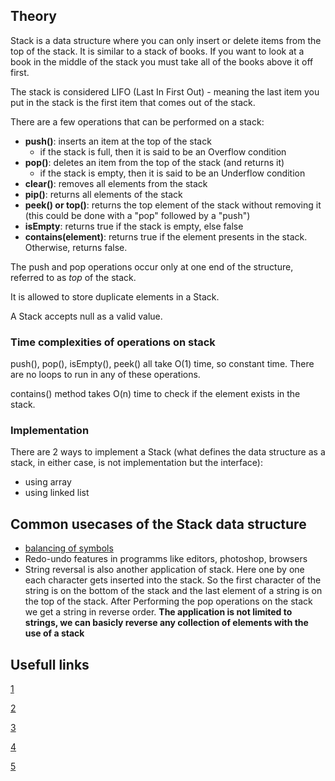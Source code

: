 ## Theory

Stack is a data structure where you can only insert or delete items from the top of the stack. It is similar to a stack of books. If you want to look at a book in the middle of the stack you must take all of the books above it off first.

The stack is considered LIFO (Last In First Out) - meaning the last item you put in the stack is the first item that comes out of the stack.

There are a few operations that can be performed on a stack:

- **push()**: inserts an item at the top of the stack
  - if the stack is full, then it is said to be an Overflow condition
- **pop()**: deletes an item from the top of the stack (and returns it)
  - if the stack is empty, then it is said to be an Underflow condition
- **clear()**: removes all elements from the stack
- **pip()**: returns all elements of the stack
- **peek() or top()**: returns the top element of the stack without removing it (this could be done with a "pop" followed by a "push")
- **isEmpty**: returns true if the stack is empty, else false
- **contains(element)**: returns true if the element presents in the stack. Otherwise, returns false.

The push and pop operations occur only at one end of the structure, referred to as _top_ of the stack.

It is allowed to store duplicate elements in a Stack.

A Stack accepts null as a valid value.

### Time complexities of operations on stack

push(), pop(), isEmpty(), peek() all take O(1) time, so constant time. There are no loops to run in any of these operations.

contains() method takes O(n) time to check if the element exists in the stack.

### Implementation

There are 2 ways to implement a Stack (what defines the data structure as a stack, in either case, is not implementation but the interface):

- using array
- using linked list

## Common usecases of the Stack data structure

- [balancing of symbols](https://www.geeksforgeeks.org/check-for-balanced-parentheses-in-an-expression/)
- Redo-undo features in programms like editors, photoshop, browsers
- String reversal is also another application of stack. Here one by one each character gets inserted into the stack. So the first character of the string is on the bottom of the stack and the last element of a string is on the top of the stack. After Performing the pop operations on the stack we get a string in reverse order. **The application is not limited to strings, we can basicly reverse any collection of elements with the use of a stack**

## Usefull links

[1](https://www.freecodecamp.org/news/10-common-data-structures-explained-with-videos-exercises-aaff6c06fb2b)

[2](https://www.geeksforgeeks.org/stack-data-structure/#:~:text=Stack%20is%20a%20linear%20data,which%20the%20operations%20are%20performed.&text=The%20plate%20which%20is%20at,the%20longest%20period%20of%20time.)

[3](https://www.geeksforgeeks.org/c-sharp-stack-with-examples/)

[4](https://www.geeksforgeeks.org/stack-data-structure-introduction-program/)

[5](https://en.wikipedia.org/wiki/Stack_%28abstract_data_type%29#Problem_Description)
